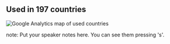 ## Used in 197 countries

![Google Analytics map of used countries](https://s3.amazonaws.com/media-p.slid.es/uploads/dagingaa/images/176177/Screen_Shot_2013-12-03_at_10.45.36.png)

note:
    Put your speaker notes here.
    You can see them pressing 's'.
